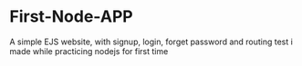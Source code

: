 # First-Node-APP
A simple EJS website, with signup, login, forget password and routing test i made while practicing nodejs for first time

